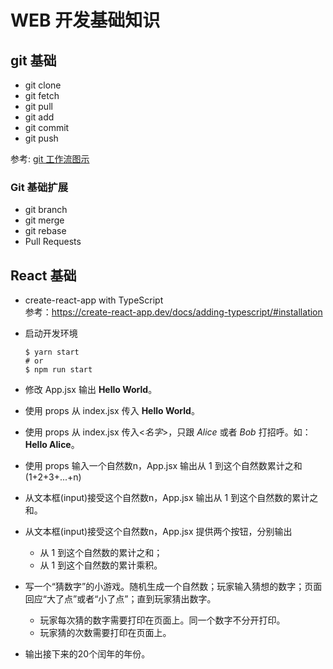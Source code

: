 # WEB 开发基础知识

## git 基础
- git clone
- git fetch
- git pull
- git add
- git commit
- git push

参考: [git 工作流图示](https://www.git-tower.com/blog/workflow-of-git/)

### Git 基础扩展
- git branch
- git merge
- git rebase
- Pull Requests

## React 基础
- create-react-app with TypeScript <br /> 
参考：https://create-react-app.dev/docs/adding-typescript/#installation
- 启动开发环境

    ```
    $ yarn start 
    # or
    $ npm run start
    ```

- 修改 App.jsx 输出 **Hello World**。
- 使用 props 从 index.jsx 传入 **Hello World**。
- 使用 props 从 index.jsx 传入<*名字*>，只跟 *Alice* 或者 *Bob* 打招呼。如：**Hello Alice**。
- 使用 props 输入一个自然数n，App.jsx 输出从 1 到这个自然数累计之和(1+2+3+...+n)
- 从文本框(input)接受这个自然数n，App.jsx 输出从 1 到这个自然数的累计之和。
- 从文本框(input)接受这个自然数n，App.jsx 提供两个按钮，分别输出
    - 从 1 到这个自然数的累计之和；
    - 从 1 到这个自然数的累计乘积。
- 写一个“猜数字”的小游戏。随机生成一个自然数；玩家输入猜想的数字；页面回应“大了点”或者“小了点”；直到玩家猜出数字。
    - 玩家每次猜的数字需要打印在页面上。同一个数字不分开打印。
    - 玩家猜的次数需要打印在页面上。
- 输出接下来的20个闰年的年份。